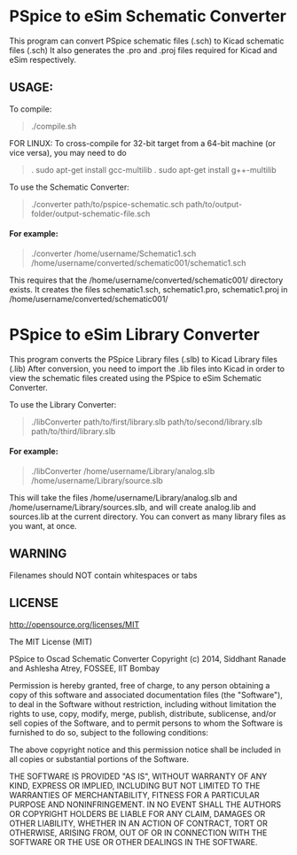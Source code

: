 PSpice to eSim Schematic Converter
=============

This program can convert PSpice schematic files (.sch) to Kicad schematic files (.sch)
It also generates the .pro and .proj files required for Kicad and eSim respectively.

USAGE:
-------------

To compile:
> ./compile.sh

FOR LINUX: To cross-compile for 32-bit target from a 64-bit machine (or vice versa), you may need to do

>. sudo apt-get install gcc-multilib
>. sudo apt-get install g++-multilib


To use the Schematic Converter:
> ./converter path/to/pspice-schematic.sch path/to/output-folder/output-schematic-file.sch

#### For example:

> ./converter /home/username/Schematic1.sch /home/username/converted/schematic001/schematic1.sch

This requires that the /home/username/converted/schematic001/ directory exists. It creates the files schematic1.sch, schematic1.pro, schematic1.proj in /home/username/converted/schematic001/

PSpice to eSim Library Converter
=============

This program converts the PSpice Library files (.slb) to Kicad Library files (.lib)
After conversion, you need to import the .lib files into Kicad in order to view the schematic files created using the PSpice to eSim Schematic Converter.

To use the Library Converter:
> ./libConverter path/to/first/library.slb path/to/second/library.slb path/to/third/library.slb

#### For example:

> ./libConverter /home/username/Library/analog.slb /home/username/Library/source.slb

This will take the files /home/username/Library/analog.slb and /home/username/Library/sources.slb, and will create analog.lib and sources.lib at the current directory. You can convert as many library files as you want, at once.

WARNING
------------
Filenames should NOT contain whitespaces or tabs

LICENSE
------------

http://opensource.org/licenses/MIT

The MIT License (MIT)

PSpice to Oscad Schematic Converter
Copyright (c) 2014, Siddhant Ranade and Ashlesha Atrey, FOSSEE, IIT Bombay

Permission is hereby granted, free of charge, to any person obtaining a copy
of this software and associated documentation files (the "Software"), to deal
in the Software without restriction, including without limitation the rights
to use, copy, modify, merge, publish, distribute, sublicense, and/or sell
copies of the Software, and to permit persons to whom the Software is
furnished to do so, subject to the following conditions:

The above copyright notice and this permission notice shall be included in
all copies or substantial portions of the Software.

THE SOFTWARE IS PROVIDED "AS IS", WITHOUT WARRANTY OF ANY KIND, EXPRESS OR
IMPLIED, INCLUDING BUT NOT LIMITED TO THE WARRANTIES OF MERCHANTABILITY,
FITNESS FOR A PARTICULAR PURPOSE AND NONINFRINGEMENT. IN NO EVENT SHALL THE
AUTHORS OR COPYRIGHT HOLDERS BE LIABLE FOR ANY CLAIM, DAMAGES OR OTHER
LIABILITY, WHETHER IN AN ACTION OF CONTRACT, TORT OR OTHERWISE, ARISING FROM,
OUT OF OR IN CONNECTION WITH THE SOFTWARE OR THE USE OR OTHER DEALINGS IN
THE SOFTWARE.
